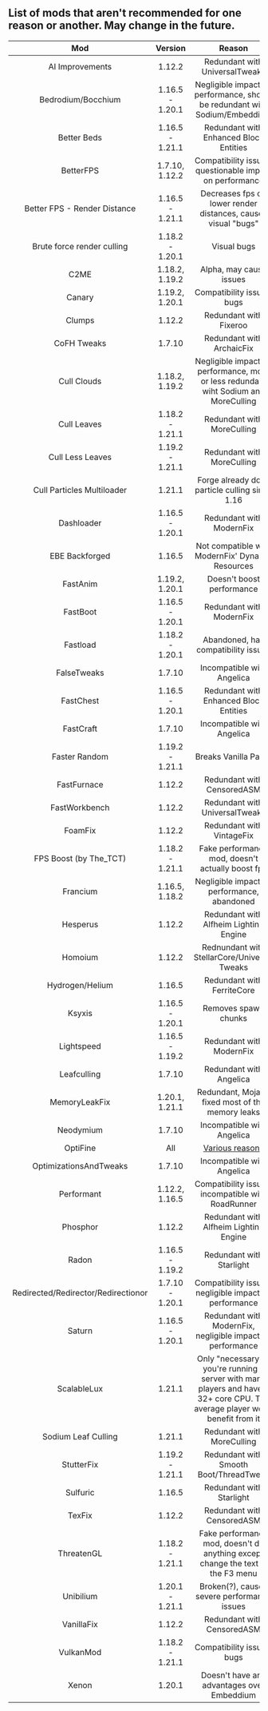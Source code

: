 ## List of mods that aren't recommended for one reason or another. May change in the future.
| Mod | Version | Reason |
|:---:|:---:|:---:|
| AI Improvements | 1.12.2 | Redundant with UniversalTweaks |
| Bedrodium/Bocchium | 1.16.5 - 1.20.1 | Negligible impact on performance, should be redundant with Sodium/Embeddium |
| Better Beds | 1.16.5 - 1.21.1 | Redundant with Enhanced Block Entities |
| BetterFPS | 1.7.10, 1.12.2 | Compatibility issues, questionable impact on performance |
| Better FPS - Render Distance | 1.16.5 - 1.21.1 | Decreases fps on lower render distances, causes visual "bugs" |
| Brute force render culling | 1.18.2 - 1.20.1 | Visual bugs |
| C2ME | 1.18.2, 1.19.2 | Alpha, may cause issues |
| Canary | 1.19.2, 1.20.1 | Compatibility issues, bugs |
| Clumps | 1.12.2 | Redundant with Fixeroo |
| CoFH Tweaks | 1.7.10 | Redundant with ArchaicFix |
| Cull Clouds | 1.18.2, 1.19.2 | Negligible impact on performance, more or less redundant wiht Sodium and MoreCulling |
| Cull Leaves | 1.18.2 - 1.21.1 | Redundant with MoreCulling |
| Cull Less Leaves | 1.19.2 - 1.21.1 | Redundant with MoreCulling |
| Cull Particles Multiloader | 1.21.1 | Forge already does particle culling since 1.16 |
| Dashloader | 1.16.5 - 1.20.1 | Redundant with ModernFix |
| EBE Backforged | 1.16.5 | Not compatible with ModernFix' Dynamic Resources |
| FastAnim | 1.19.2, 1.20.1 | Doesn't boost performance |
| FastBoot | 1.16.5 - 1.20.1 | Redundant with ModernFix |
| Fastload | 1.18.2 - 1.20.1 | Abandoned, has compatibility issues |
| FalseTweaks | 1.7.10 | Incompatible with Angelica |
| FastChest | 1.16.5 - 1.20.1 | Redundant with Enhanced Block Entities |
| FastCraft | 1.7.10 | Incompatible with Angelica |
| Faster Random | 1.19.2 - 1.21.1 | Breaks Vanilla Parity |
| FastFurnace | 1.12.2 | Redundant with CensoredASM |
| FastWorkbench | 1.12.2 | Redundant with UniversalTweaks |
| FoamFix | 1.12.2 | Redundant with VintageFix |
| FPS Boost (by The_TCT) | 1.18.2 - 1.21.1 | Fake performance mod, doesn't actually boost fps 
| Francium | 1.16.5, 1.18.2 | Negligible impact on performance, abandoned |
| Hesperus | 1.12.2 | Redundant with Alfheim Lighting Engine |
| Homoium | 1.12.2 | Rednundant with StellarCore/Universal Tweaks | 
| Hydrogen/Helium | 1.16.5 | Redundant with FerriteCore |
| Ksyxis | 1.16.5 - 1.20.1 | Removes spawn chunks |
| Lightspeed | 1.16.5 - 1.19.2 | Redundant with ModernFix |
| Leafculling | 1.7.10 | Redundant with Angelica |
| MemoryLeakFix | 1.20.1, 1.21.1 | Redundant, Mojang fixed most of the memory leaks |
| Neodymium | 1.7.10 | Incompatible with Angelica |
| OptiFine | All | [Various reasons](opti-not-so-fine.md)
| OptimizationsAndTweaks | 1.7.10 | Incompatible with Angelica |
| Performant | 1.12.2, 1.16.5 | Compatibility issues, incompatible with RoadRunner |
| Phosphor | 1.12.2 | Redundant with Alfheim Lighting Engine |
| Radon | 1.16.5 - 1.19.2 | Redundant with Starlight |
| Redirected/Redirector/Redirectionor | 1.7.10 - 1.20.1 | Compatibility issues, negligible impact on performance |
| Saturn | 1.16.5 - 1.20.1 | Redundant with ModernFix, negligible impact on performance |
| ScalableLux | 1.21.1 | Only "necessary" if you're running a server with many players and have a 32+ core CPU. The average player won't benefit from it |
| Sodium Leaf Culling | 1.21.1 | Redundant with MoreCulling |
| StutterFix | 1.19.2 - 1.21.1 | Redundant with Smooth Boot/ThreadTweak |
| Sulfuric | 1.16.5 | Redundant with Starlight |
| TexFix | 1.12.2 | Redundant with CensoredASM |
| ThreatenGL | 1.18.2 - 1.21.1 | Fake performance mod, doesn't do anything except change the text in the F3 menu |
| Unibilium | 1.20.1 - 1.21.1 | Broken(?), causes severe performance issues |
| VanillaFix | 1.12.2 | Redundant with CensoredASM |
| VulkanMod | 1.18.2 - 1.21.1 | Compatibility issues, bugs |
| Xenon | 1.20.1 | Doesn't have any advantages over Embeddium |
